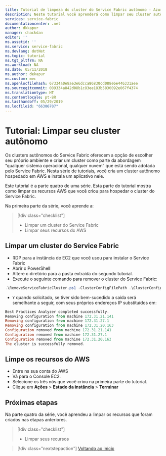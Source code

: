 ```yaml
---
title: Tutorial de limpeza do cluster do Service Fabric autônomo - Azure Service Fabric | Microsoft Docs
description: Neste tutorial você aprenderá como limpar seu cluster autônomo
services: service-fabric
documentationcenter: .net
author: dkkapur
manager: chackdan
editor: ''
ms.assetid: ''
ms.service: service-fabric
ms.devlang: dotNet
ms.topic: tutorial
ms.tgt_pltfrm: NA
ms.workload: NA
ms.date: 05/11/2018
ms.author: dekapur
ms.custom: mvc
ms.openlocfilehash: 67334a0e8ae3e6dcca86830cd088e6e446331aee
ms.sourcegitcommit: 009334a842d08b1c83ee183b5830092e067f4374
ms.translationtype: HT
ms.contentlocale: pt-BR
ms.lasthandoff: 05/29/2019
ms.locfileid: "66306707"
---
```

# <a name="tutorial-clean-up-your-standalone-cluster"></a>Tutorial: Limpar seu cluster autônomo

Os clusters autônomos do Service Fabric oferecem a opção de escolher seu próprio ambiente e criar um cluster como parte da abordagem “qualquer sistema operacional, qualquer nuvem” que está sendo adotada pelo Service Fabric. Nesta série de tutoriais, você cria um cluster autônomo hospedado em AWS e instala um aplicativo nele.

Este tutorial é a parte quatro de uma série. Esta parte do tutorial mostra como limpar os recursos AWS que você criou para hospedar o cluster do Service Fabric.

Na primeira parte da série, você aprende a:

> [!div class="checklist"]
> * Limpar um cluster do Service Fabric
> * Limpar seus recursos do AWS

## <a name="clean-up-service-fabric-cluster"></a>Limpar um cluster do Service Fabric

* RDP para a instância de EC2 que você usou para instalar o Service Fabric
* Abrir o PowerShell
* Altere o diretório para a pasta extraída do segundo tutorial.
* Execute o seguinte comando para remover o cluster do Service Fabric:

```powershell
.\RemoveServiceFabricCluster.ps1 -ClusterConfigFilePath .\ClusterConfig.Unsecure.MultiMachine.json
```

* `Y` quando solicitado, se tiver sido bem-sucedido a saída será semelhante a seguir, com seus próprios endereços IP substituídos em:

```powershell
Best Practices Analyzer completed successfully.
Removing configuration from machine 172.31.21.141
Removing configuration from machine 172.31.27.1
Removing configuration from machine 172.31.20.163
Configuration removed from machine 172.31.21.141
Configuration removed from machine 172.31.27.1
Configuration removed from machine 172.31.20.163
The cluster is successfully removed.
```

## <a name="clean-up-aws-resources"></a>Limpe os recursos do AWS

* Entre na sua conta do AWS
* Vá para o Console EC2.
* Selecione os três nós que você criou na primeira parte do tutorial.
* Clique em **Ações** > **Estado da instância** > **Terminar**

## <a name="next-steps"></a>Próximas etapas

Na parte quatro da série, você aprendeu a limpar os recursos que foram criados nas etapas anteriores.

> [!div class="checklist"]
> * Limpar seus recursos

> [!div class="nextstepaction"]
> [Voltando ao início](service-fabric-tutorial-standalone-create-infrastructure.md)
